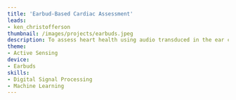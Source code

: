 ```yaml
---
title: 'Earbud-Based Cardiac Assessment'
leads: 
- ken_christofferson
thumbnail: /images/projects/earbuds.jpeg
description: To assess heart health using audio transduced in the ear canal.
theme: 
- Active Sensing
device:
- Earbuds
skills:
- Digital Signal Processing
- Machine Learning
---
```

